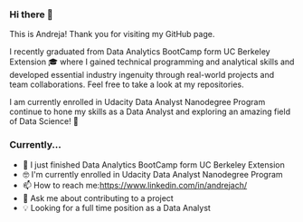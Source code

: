 ### Hi there 👋

This is Andreja! Thank you for visiting my GitHub page.

I recently graduated from Data Analytics BootCamp form UC Berkeley Extension 🎓 where I gained technical programming and analytical skills and developed essential industry ingenuity through real-world projects and team collaborations. Feel free to take a look at my repositories.

I am currently enrolled in Udacity Data Analyst Nanodegree Program continue to hone my skills as a Data Analyst and exploring an amazing field of Data Science! 🧐

### Currently...

- 🧐 I just finished Data Analytics BootCamp form UC Berkeley Extension
- 🤓 I'm currently enrolled in Udacity Data Analyst Nanodegree Program
- 📫 How to reach me:https://www.linkedin.com/in/andrejach/
- 💬 Ask me about contributing to a project
- 💡 Looking for a full time position as a Data Analyst

<!--
**AndrejaCH/AndrejaCH** is a ✨ _special_ ✨ repository because its `README.md` (this file) appears on your GitHub profile.

Here are some ideas to get you started:

- 🔭 I’m currently working on ...
- 🌱 I’m currently learning ...
- 👯 I’m looking to collaborate on ...
- 🤔 I’m looking for help with ...
- 💬 Ask me about ...
- 📫 How to reach me: ...
- 😄 Pronouns: ...
- ⚡ Fun fact: ...
-->
